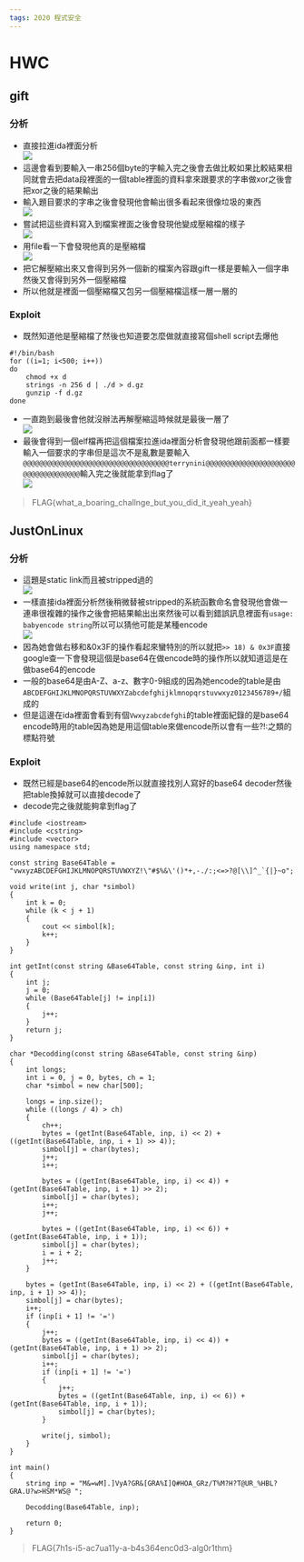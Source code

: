 ```yaml
---
tags: 2020 程式安全
---
```

# HWC
## gift
### 分析
* 直接拉進ida裡面分析  
![](https://i.imgur.com/wSQH2FD.png)
* 這邊會看到要輸入一串256個byte的字輸入完之後會去做比較如果比較結果相同就會去把data段裡面的一個table裡面的資料拿來跟要求的字串做xor之後會把xor之後的結果輸出
* 輸入題目要求的字串之後會發現他會輸出很多看起來很像垃圾的東西  
![](https://i.imgur.com/VAEeXcs.jpg)
* 嘗試把這些資料寫入到檔案裡面之後會發現他變成壓縮檔的樣子  
![](https://i.imgur.com/G0XQ9Wc.png)
* 用file看一下會發現他真的是壓縮檔  
![](https://i.imgur.com/AlnxHnT.png)
* 把它解壓縮出來又會得到另外一個新的檔案內容跟gift一樣是要輸入一個字串然後又會得到另外一個壓縮檔
* 所以他就是裡面一個壓縮檔又包另一個壓縮檔這樣一層一層的
### Exploit
* 既然知道他是壓縮檔了然後也知道要怎麼做就直接寫個shell script去爆他
```shell=
#!/bin/bash
for ((i=1; i<500; i++))
do
    chmod +x d
    strings -n 256 d | ./d > d.gz
    gunzip -f d.gz
done
```
* 一直跑到最後會他就沒辦法再解壓縮這時候就是最後一層了  
![](https://i.imgur.com/2vP0rMz.png)
* 最後會得到一個elf檔再把這個檔案拉進ida裡面分析會發現他跟前面都一樣要輸入一個要求的字串但是這次不是亂數是要輸入`@@@@@@@@@@@@@@@@@@@@@@@@@@@@@@@@@@@@terrynini@@@@@@@@@@@@@@@@@@@@@@@@@@@@@@@@@@@@`輸入完之後就能拿到flag了  
![](https://i.imgur.com/iN5YWdU.png)
>FLAG{what_a_boaring_challnge_but_you_did_it_yeah_yeah}
## JustOnLinux
### 分析
* 這題是static link而且被stripped過的  
![](https://i.imgur.com/WcfXa9s.png)
* 一樣直接ida裡面分析然後稍微替被stripped的系統函數命名會發現他會做一連串很複雜的操作之後會把結果輸出出來然後可以看到錯誤訊息裡面有`usage: babyencode string`所以可以猜他可能是某種encode  
![](https://i.imgur.com/nDuBHFy.png)
* 因為她會做右移和&0x3F的操作看起來蠻特別的所以就把`>> 18) & 0x3F`直接google查一下會發現這個是base64在做encode時的操作所以就知道這是在做base64的encode
* 一般的base64是由A-Z、a-z、數字0-9組成的因為她encode的table是由`ABCDEFGHIJKLMNOPQRSTUVWXYZabcdefghijklmnopqrstuvwxyz0123456789+/`組成的
* 但是這邊在ida裡面會看到有個`Vwxyzabcdefghi`的table裡面紀錄的是base64 encode時用的table因為她是用這個table來做encode所以會有一些?!:之類的標點符號
### Exploit
* 既然已經是base64的encode所以就直接找別人寫好的base64 decoder然後把table換掉就可以直接decode了
* decode完之後就能夠拿到flag了
```cpp=
#include <iostream>
#include <cstring>
#include <vector>
using namespace std;

const string Base64Table = "vwxyzABCDEFGHIJKLMNOPQRSTUVWXYZ!\"#$%&\'()*+,-./:;<=>?@[\\]^_`{|}~o";

void write(int j, char *simbol)
{
    int k = 0;
    while (k < j + 1)
    {
        cout << simbol[k];
        k++;
    }
}

int getInt(const string &Base64Table, const string &inp, int i)
{
    int j;
    j = 0;
    while (Base64Table[j] != inp[i])
    {
        j++;
    }
    return j;
}

char *Decodding(const string &Base64Table, const string &inp)
{
    int longs;
    int i = 0, j = 0, bytes, ch = 1;
    char *simbol = new char[500];

    longs = inp.size();
    while ((longs / 4) > ch)
    {
        ch++;
        bytes = (getInt(Base64Table, inp, i) << 2) + ((getInt(Base64Table, inp, i + 1) >> 4));
        simbol[j] = char(bytes);
        j++;
        i++;

        bytes = ((getInt(Base64Table, inp, i) << 4)) + (getInt(Base64Table, inp, i + 1) >> 2);
        simbol[j] = char(bytes);
        i++;
        j++;

        bytes = ((getInt(Base64Table, inp, i) << 6)) + (getInt(Base64Table, inp, i + 1));
        simbol[j] = char(bytes);
        i = i + 2;
        j++;
    }

    bytes = (getInt(Base64Table, inp, i) << 2) + ((getInt(Base64Table, inp, i + 1) >> 4));
    simbol[j] = char(bytes);
    i++;
    if (inp[i + 1] != '=')
    {
        j++;
        bytes = ((getInt(Base64Table, inp, i) << 4)) + (getInt(Base64Table, inp, i + 1) >> 2);
        simbol[j] = char(bytes);
        i++;
        if (inp[i + 1] != '=')
        {
            j++;
            bytes = ((getInt(Base64Table, inp, i) << 6)) + (getInt(Base64Table, inp, i + 1));
            simbol[j] = char(bytes);
        }

        write(j, simbol);
    }
}

int main()
{
    string inp = "M&=wM].]VyA?GR&[GRA%I]Q#HOA_GRz/T%M?H?T@UR_%HBL?GRA.U?w>HSM*WS@ ";

    Decodding(Base64Table, inp);

    return 0;
}
```
>FLAG{7h1s-i5-ac7ua11y-a-b4s364enc0d3-alg0r1thm}